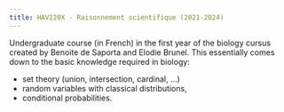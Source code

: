 ```yaml
---
title: HAV220X - Raisonnement scientifique (2021-2024)
---
```


Undergraduate course (in French) in the first year of the biology cursus created by Benoite de Saporta and Elodie Brunel.
This essentially comes down to the basic knowledge required in biology:
- set theory (union, intersection, cardinal, ...)
- random variables with classical distributions,
- conditional probabilities.